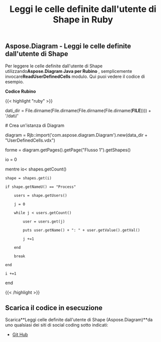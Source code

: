 ﻿---
title: Leggi le celle definite dall'utente di Shape in Ruby
type: docs
weight: 20
url: /it/java/read-shape-s-user-defined-cells-in-ruby/
---
## **Aspose.Diagram - Leggi le celle definite dall'utente di Shape**
 Per leggere le celle definite dall'utente di Shape utilizzando**Aspose.Diagram Java per Rubino** , semplicemente invocare**ReadUserDefinedCells** modulo. Qui puoi vedere il codice di esempio.

**Codice Rubino**

{{< highlight "ruby" >}}

 dati_dir = File.dirname(File.dirname(File.dirname(File.dirname(__FILE__)))) + '/dati/'

\# Crea un'istanza di Diagram

diagram = Rjb::import('com.aspose.diagram.Diagram').new(data_dir + "UserDefinedCells.vdx")

forme = diagram.getPages().getPage("Flusso 1").getShapes()

io = 0

 mentre io< shapes.getCount()

    shape = shapes.get(i)

    if shape.getNameU() == "Process"

        users = shape.getUsers()

        j = 0

        while j < users.getCount()

            user = users.get(j)

            puts user.getName() + ": " + user.getValue().getVal()

            j +=1

        end

        break

    end

    i +=1

end

{{< /highlight >}}
## **Scarica il codice in esecuzione**
 Scarica**Leggi celle definite dall'utente di Shape (Aspose.Diagram)**da uno qualsiasi dei siti di social coding sotto indicati:

- [Git Hub](https://github.com/asposediagram/Aspose.Diagram-for-Java/blob/master/Plugins/Aspose_Diagram_Java_for_Ruby/lib/asposediagramjava/UserDefinedCells/readuserdefinedcells.rb)
